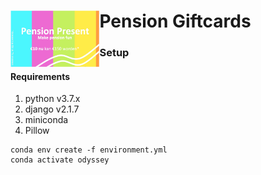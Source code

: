 <div class="container">
  <div class="row">
    <div class="col-sm">
      <img align="left" src="logo.jpeg" height=90/>
    </div>
    <div class="col">
      <h1 align="justify">
        Pension Giftcards
      </h1>
    </div>
  </div>
</div>

### Setup
#### Requirements
1. python v3.7.x
2. django v2.1.7
3. miniconda
4. Pillow

```
conda env create -f environment.yml
conda activate odyssey
```
